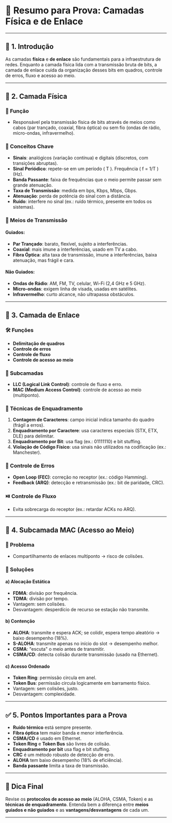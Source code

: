 
# 📘 Resumo para Prova: Camadas Física e de Enlace

---

## 📌 1. Introdução

As camadas **física** e **de enlace** são fundamentais para a infraestrutura de redes. Enquanto a camada física lida com a transmissão bruta de bits, a camada de enlace cuida da organização desses bits em quadros, controle de erros, fluxo e acesso ao meio.

---

## 🔌 2. Camada Física

### 📡 Função
- Responsável pela transmissão física de bits através de meios como cabos (par trançado, coaxial, fibra óptica) ou sem fio (ondas de rádio, micro-ondas, infravermelho).

### 🧠 Conceitos Chave
- **Sinais**: analógicos (variação contínua) e digitais (discretos, com transições abruptas).
- **Sinal Periódico**: repete-se em um período \( T \). Frequência \( f = 1/T \) (Hz).
- **Banda Passante**: faixa de frequências que o meio permite passar sem grande atenuação.
- **Taxa de Transmissão**: medida em bps, Kbps, Mbps, Gbps.
- **Atenuação**: perda de potência do sinal com a distância.
- **Ruído**: interfere no sinal (ex.: ruído térmico, presente em todos os sistemas).

### 📶 Meios de Transmissão
#### Guiados:
- **Par Trançado**: barato, flexível, sujeito a interferências.
- **Coaxial**: mais imune a interferências, usado em TV a cabo.
- **Fibra Óptica**: alta taxa de transmissão, imune a interferências, baixa atenuação, mas frágil e cara.

#### Não Guiados:
- **Ondas de Rádio**: AM, FM, TV, celular, Wi-Fi (2,4 GHz e 5 GHz).
- **Micro-ondas**: exigem linha de visada, usadas em satélites.
- **Infravermelho**: curto alcance, não ultrapassa obstáculos.

---

## 🔗 3. Camada de Enlace

### 🛠️ Funções
- **Delimitação de quadros**
- **Controle de erros**
- **Controle de fluxo**
- **Controle de acesso ao meio**

### 🧩 Subcamadas
- **LLC (Logical Link Control)**: controle de fluxo e erro.
- **MAC (Medium Access Control)**: controle de acesso ao meio (multiponto).

### 🧷 Técnicas de Enquadramento
1. **Contagem de Caracteres**: campo inicial indica tamanho do quadro (frágil a erros).
2. **Enquadramento por Caractere**: usa caracteres especiais (STX, ETX, DLE) para delimitar.
3. **Enquadramento por Bit**: usa flag (ex.: 01111110) e bit stuffing.
4. **Violação de Código Físico**: usa sinais não utilizados na codificação (ex.: Manchester).

### 🔁 Controle de Erros
- **Open Loop (FEC)**: correção no receptor (ex.: código Hamming).
- **Feedback (ARQ)**: detecção e retransmissão (ex.: bit de paridade, CRC).

### ⏯️ Controle de Fluxo
- Evita sobrecarga do receptor (ex.: retardar ACKs no ARQ).

---

## 📡 4. Subcamada MAC (Acesso ao Meio)

### 🎯 Problema
- Compartilhamento de enlaces multiponto → risco de colisões.

### 🧩 Soluções
#### a) Alocação Estática
- **FDMA**: divisão por frequência.
- **TDMA**: divisão por tempo.
- Vantagem: sem colisões.
- Desvantagem: desperdício de recurso se estação não transmite.

#### b) Contenção
- **ALOHA**: transmite e espera ACK; se colidir, espera tempo aleatório → baixo desempenho (18%).
- **S-ALOHA**: transmite apenas no início do slot → desempenho melhor.
- **CSMA**: "escuta" o meio antes de transmitir.
- **CSMA/CD**: detecta colisão durante transmissão (usado na Ethernet).

#### c) Acesso Ordenado
- **Token Ring**: permissão circula em anel.
- **Token Bus**: permissão circula logicamente em barramento físico.
- Vantagem: sem colisões, justo.
- Desvantagem: complexidade.

---

## ✅ 5. Pontos Importantes para a Prova

- **Ruído térmico** está sempre presente.
- **Fibra óptica** tem maior banda e menor interferência.
- **CSMA/CD** é usado em Ethernet.
- **Token Ring** e **Token Bus** são livres de colisão.
- **Enquadramento por bit** usa flag e bit stuffing.
- **CRC** é um método robusto de detecção de erro.
- **ALOHA** tem baixo desempenho (18% de eficiência).
- **Banda passante** limita a taxa de transmissão.

---

## 🧠 Dica Final

Revise os **protocolos de acesso ao meio** (ALOHA, CSMA, Token) e as **técnicas de enquadramento**. Entenda bem a diferença entre **meios guiados e não guiados** e as **vantagens/desvantagens** de cada um.

---

